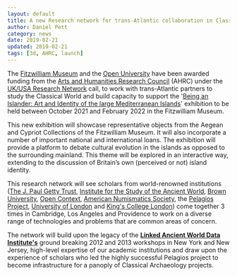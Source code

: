 ```yaml
---
layout: default
title: A new Research network for trans-Atlantic collaboration in Classics
author: Daniel Pett
category: news
date: 2019-02-21
updated: 2019-02-21
tags: [3d, AHRC, launch]
---
```

The [Fitzwilliam Museum](/partners/fitzwilliam-museum/) and the [Open University](/partners/open-university/) have been awarded funding from
the [Arts and Humanities Research Council](https://ahrc.ukri.org) (AHRC) under the [UK/USA Research Network](https://ahrc.ukri.org/funding/apply-for-funding/archived-opportunities/research-networking-highlight-notice-for-uk-us-collaborations-in-digital-scholarship-in-cultural-institutions/) call, to work with trans-Atlantic partners to study the Classical World and build
capacity to support the '[Being an Islander: Art and Identity of the large Mediterranean Islands](https://www.fitzmuseum.cam.ac.uk/being-islander-art-and-identity-large-mediterranean-islands)' exhibition to be held between October 2021
and February 2022 in the Fitzwilliam Museum.

This new exhibition will showcase representative objects from the Aegean and Cypriot Collections of the Fitzwilliam Museum. It will also incorporate a number of important national and international loans. The exhibition will provide a platform to debate cultural evolution in the islands as opposed to the surrounding mainland. This theme will be explored in an interactive way, extending to the discussion of Britain’s own (perceived or not) island identity.

This research network will see scholars from world-renowned institutions ([The J. Paul Getty Trust](/partners/the-getty/), [Institute for the Study of the Ancient World](/partners/institute-for-the-study-of-the-ancient-world/), [Brown University](/partners/brown-university/), [Open Context](/partners/open-context/), [American Numismatics Society](/partners/american-numismatics-society/), the [Pelagios Project](/partners/pelagios/), [University of London](/partners/school-of-advanced-studies/) and [King's College London](/partners/kings-college-london/)) come together 3 times in Cambridge, Los Angeles and Providence to work on a diverse range of technologies and problems that are common areas of concern.

The network will build upon the legacy of the **[Linked Ancient World Data Institute's](http://dlib.nyu.edu/awdl/isaw/isaw-papers/7/)** ground breaking 2012 and 2013 workshops in New York and New Jersey, high-level expertise of our academic institutions and draw upon the experience of scholars who led the highly successful Pelagios project to become infrastructure for a panoply of Classical Archaeology projects.
